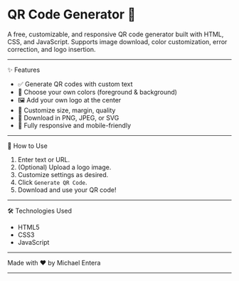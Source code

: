 # QR Code Generator 🧾

A free, customizable, and responsive QR code generator built with HTML, CSS, and JavaScript. Supports image download, color customization, error correction, and logo insertion.

---

✨ Features
- ✅ Generate QR codes with custom text
- 🎨 Choose your own colors (foreground & background)
- 🖼️ Add your own logo at the center
- 📐 Customize size, margin, quality
- 📁 Download in PNG, JPEG, or SVG
- 📱 Fully responsive and mobile-friendly

---

🚀 How to Use
1. Enter text or URL.
2. (Optional) Upload a logo image.
3. Customize settings as desired.
4. Click `Generate QR Code`.
5. Download and use your QR code!

---

🛠️ Technologies Used
- HTML5
- CSS3
- JavaScript

---

Made with ❤️ by Michael Entera

---
